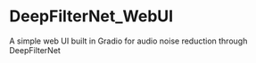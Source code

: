 # DeepFilterNet_WebUI
A simple web UI built in Gradio for audio noise reduction through DeepFilterNet

